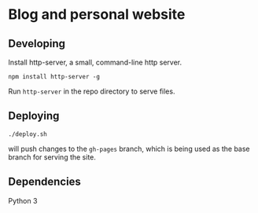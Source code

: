 # Blog and personal website

## Developing

Install http-server, a small, command-line http server.
```
npm install http-server -g
```
Run `http-server` in the repo directory to serve files.

## Deploying

```
./deploy.sh
```
will push changes to the `gh-pages` branch, which is being used as the base branch for serving the site.

## Dependencies
Python 3
